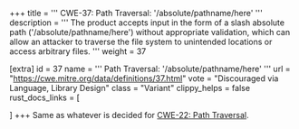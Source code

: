+++
title = '''
CWE-37: Path Traversal: '/absolute/pathname/here'
'''
description	= '''
The product accepts input in the form of a slash absolute path ('/absolute/pathname/here') without appropriate validation, which can allow an attacker to traverse the file system to unintended locations or access arbitrary files.
'''
weight = 37

[extra]
id = 37
name = '''
Path Traversal: '/absolute/pathname/here'
'''
url = "https://cwe.mitre.org/data/definitions/37.html"
vote = "Discouraged via Language, Library Design"
class = "Variant"
clippy_helps = false
rust_docs_links = [

]
+++
Same as whatever is decided for [CWE-22: Path Traversal](/rust-are-we-secure-yet/cwes/cwe-22).
